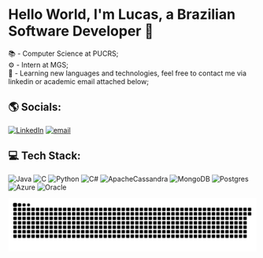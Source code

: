 # Hello World, I'm Lucas, a Brazilian Software Developer 👋

📚 - Computer Science at PUCRS;<br>⚙️ - Intern at MGS; <br>🧠 - Learning new languages ​​and technologies, feel free to contact me via linkedin or academic email attached below;



## 🌎 Socials:
[![LinkedIn](https://img.shields.io/badge/LinkedIn-%230077B5.svg?logo=linkedin&logoColor=white)](https://linkedin.com/in/lucas-volkweis) [![email](https://img.shields.io/badge/Email-D14836?logo=gmail&logoColor=white)](mailto:lucas.volkweis@edu.pucrs.br) 

## 💻 Tech Stack:
![Java](https://img.shields.io/badge/java-%23ED8B00.svg?style=for-the-badge&logo=openjdk&logoColor=white) ![C](https://img.shields.io/badge/c-%2300599C.svg?style=for-the-badge&logo=c&logoColor=white) ![Python](https://img.shields.io/badge/python-3670A0?style=for-the-badge&logo=python&logoColor=ffdd54) ![C#](https://img.shields.io/badge/c%23-%23239120.svg?style=for-the-badge&logo=csharp&logoColor=white) ![ApacheCassandra](https://img.shields.io/badge/cassandra-%231287B1.svg?style=for-the-badge&logo=apache-cassandra&logoColor=white) ![MongoDB](https://img.shields.io/badge/MongoDB-%234ea94b.svg?style=for-the-badge&logo=mongodb&logoColor=white) ![Postgres](https://img.shields.io/badge/postgres-%23316192.svg?style=for-the-badge&logo=postgresql&logoColor=white) ![Azure](https://img.shields.io/badge/azure-%230072C6.svg?style=for-the-badge&logo=microsoftazure&logoColor=white) ![Oracle](https://img.shields.io/badge/Oracle-F80000?style=for-the-badge&logo=oracle&logoColor=white)

<picture>
  <source media="(prefers-color-scheme: dark)" srcset="https://raw.githubusercontent.com/lucasvolkweis04/lucasvolkweis04/output/github-snake-dark.svg" />
  <source media="(prefers-color-scheme: light)" srcset="https://raw.githubusercontent.com/lucasvolkweis04/lucasvolkweis04/output/github-snake.svg" />
  <img alt="github-snake" src="https://raw.githubusercontent.com/lucasvolkweis04/lucasvolkweis04/output/github-snake.svg" />
</picture>
